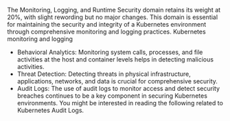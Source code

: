 The Monitoring, Logging, and Runtime Security domain retains its weight at 20%, with slight rewording but no major changes. This domain is essential for maintaining the security and integrity of a Kubernetes environment through comprehensive monitoring and logging practices.
Kubernetes monitoring and logging

- Behavioral Analytics: Monitoring system calls, processes, and file activities at the host and container levels helps in detecting malicious activities.
- Threat Detection: Detecting threats in physical infrastructure, applications, networks, and data is crucial for comprehensive security.
- Audit Logs: The use of audit logs to monitor access and detect security breaches continues to be a key component in securing Kubernetes environments.
You might be interested in reading the following related to Kubernetes Audit Logs.
